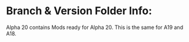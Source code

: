 # Branch & Version Folder Info:
Alpha 20 contains Mods ready for Alpha 20. This is the same for A19 and A18. 
